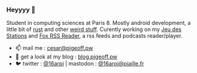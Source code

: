 ### Heyyyy 👋

Student in computing sciences at Paris 8. Mostly android development, a little bit of [rust](https://github.com/16arpi/meteo-tui) and other [weird stuff](https://github.com/16arpi?tab=repositories). Curently working on my [Jeu des Stations](https://github.com/16arpi/Jeu-Stations) and [Fox RSS Reader](https://github.com/16arpi/Fox-RSS), a rss feeds and podcasts reader/player. 

* 📫 mail me : [cesar@pigeoff.pw](mailto:cesar@pigeoff.pw)
* 📢 get a look at my blog : [blog.pigeoff.pw](https://blog.pigeoff.pw/)
* 🐦 twitter : [@16arpi](https://twitter.com/16arpi) | mastodon : [@16arpi@piaille.fr](https://piaille.fr/@16arpi)

<!--
**16arpi/16arpi** is a ✨ _special_ ✨ repository because its `README.md` (this file) appears on your GitHub profile.

Here are some ideas to get you started:

- 🔭 I’m currently working on ...
- 🌱 I’m currently learning ...
- 👯 I’m looking to collaborate on ...
- 🤔 I’m looking for help with ...
- 💬 Ask me about ...
- 📫 How to reach me: ...
- 😄 Pronouns: ...
- ⚡ Fun fact: ...
-->
